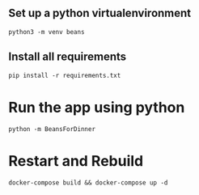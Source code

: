 ## Set up a python virtualenvironment

    python3 -m venv beans

## Install all requirements

    pip install -r requirements.txt

# Run the app using python

    python -m BeansForDinner

# Restart and Rebuild

    docker-compose build && docker-compose up -d
